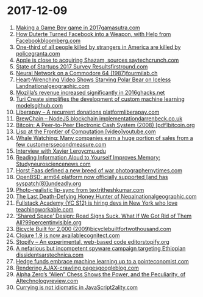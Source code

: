 # 2017-12-09
1. [Making a Game Boy game in 2017gamasutra.com](https://www.gamasutra.com/blogs/DoctorLudos/20171207/311143/Making_a_Game_Boy_game_in_2017_A_quotSheep_It_Upquot_PostMortem_part_12.php)
2. [How Duterte Turned Facebook into a Weapon, with Help from Facebookbloomberg.com](https://www.bloomberg.com/news/features/2017-12-07/how-rodrigo-duterte-turned-facebook-into-a-weapon-with-a-little-help-from-facebook)
3. [One-third of all people killed by strangers in America are killed by policegranta.com](https://granta.com/violence-in-blue/)
4. [Apple is close to acquiring Shazam, sources saytechcrunch.com](https://techcrunch.com/2017/12/08/sources-apple-is-acquiring-music-recognition-app-shazam/)
5. [State of Startups 2017 Survey Resultsfirstround.com](http://stateofstartups.firstround.com/2017/)
6. [Neural Network on a Commodore 64 (1987)fourmilab.ch](https://www.fourmilab.ch/documents/commodore/BrainSim/)
7. [Heart-Wrenching Video Shows Starving Polar Bear on Iceless Landnationalgeographic.com](https://news.nationalgeographic.com/2017/12/polar-bear-starving-arctic-sea-ice-melt-climate-change-spd/)
8. [Mozilla’s revenue increased significantly in 2016ghacks.net](https://www.ghacks.net/2017/12/02/mozillas-revenue-increased-significantly-in-2016/)
9. [Turi Create simplifies the development of custom machine learning modelsgithub.com](https://github.com/apple/turicreate)
10. [Liberapay – A recurrent donations platformliberapay.com](https://en.liberapay.com/)
11. [BrewChain – NodeJS blockchain implementationdarrenbeck.co.uk](http://www.darrenbeck.co.uk/blockchain/nodejs/nodejscrypto/)
12. [Bitcoin: A Peer-to-Peer Electronic Cash System (2008) [pdf]bitcoin.org](https://bitcoin.org/bitcoin.pdf)
13. [Lisp at the Frontier of Computation [video]youtube.com](https://www.youtube.com/watch?v=f9vRcSAneiw)
14. [Whale Watching: Many companies earn a huge portion of sales from a few customerssecondmeasure.com](http://blog.secondmeasure.com/2017/12/07/whales/)
15. [Interview with Xavier Leroycmu.edu](http://www.cs.cmu.edu/~popl-interviews/leroy.html)
16. [Reading Information Aloud to Yourself Improves Memory: Studyneurosciencenews.com](http://neurosciencenews.com/memory-reading-aloud-8084/)
17. [Horst Faas defined a new breed of war photographernytimes.com](https://www.nytimes.com/2017/12/08/opinion/the-man-who-shot-vietnam.html)
18. [OpenBSD: arm64 platform now officially supported [and has syspatch(8)]undeadly.org](https://undeadly.org/cgi?action=article;sid=20171208082238)
19. [Photo-realistic lip-sync from textritheshkumar.com](http://ritheshkumar.com/obamanet/)
20. [The Last Death-Defying Honey Hunter of Nepalnationalgeographic.com](https://www.nationalgeographic.com/magazine/2017/07/honey-hunters-bees-climbing-nepal/)
21. [Fullstack Academy (YC S12) is hiring devs in New York who love teachingworkable.com](https://www.workable.com/j/279B5D89EA)
22. [‘Shared Space’ Design: Road Signs Suck. What If We Got Rid of Them All?99percentinvisible.org](https://99percentinvisible.org/article/shared-space-design-road-signs-suck-got-rid/)
23. [Bicycle Built for 2,000 (2009)bicyclebuiltfortwothousand.com](http://www.bicyclebuiltfortwothousand.com/info.html)
24. [Clojure 1.9 is now availablecognitect.com](http://blog.cognitect.com/blog/clojure19)
25. [Stopify – An experimental, web-based code editorstopify.org](http://www.stopify.org/)
26. [A nefarious but incompetent spyware campaign targeting Ethiopian dissidentsarstechnica.com](https://arstechnica.com/tech-policy/2017/12/exposed-ethiopias-nefarious-comically-bungled-spyware-campaign/)
27. [Hedge funds embrace machine learning up to a pointeconomist.com](https://www.economist.com/news/finance-and-economics/21732147-investing-more-artificial-intelligence-need-not-mean-less-human)
28. [Rendering AJAX-crawling pagesgoogleblog.com](https://webmasters.googleblog.com/2017/12/rendering-ajax-crawling-pages.html)
29. [Alpha Zero’s “Alien” Chess Shows the Power, and the Peculiarity, of AItechnologyreview.com](https://www.technologyreview.com/s/609736/alpha-zeros-alien-chess-shows-the-power-and-the-peculiarity-of-ai/?utm_source=twitter.com&utm_medium=social&utm_content=2017-12-08&utm_campaign=Technology+Review&__twitter_impression=true)
30. [Currying is not idiomatic in JavaScript2ality.com](http://2ality.com/2017/11/currying-in-js.html)